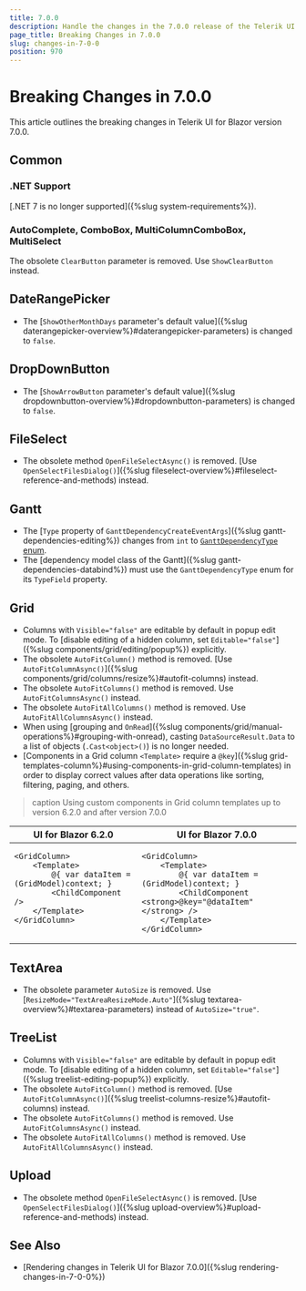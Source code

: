 ```yaml
---
title: 7.0.0
description: Handle the changes in the 7.0.0 release of the Telerik UI for Blazor components.
page_title: Breaking Changes in 7.0.0
slug: changes-in-7-0-0
position: 970
---
```


# Breaking Changes in 7.0.0

This article outlines the breaking changes in Telerik UI for Blazor version 7.0.0.

## Common

### .NET Support

[.NET 7 is no longer supported]({%slug system-requirements%}).

### AutoComplete, ComboBox, MultiColumnComboBox, MultiSelect

The obsolete `ClearButton` parameter is removed. Use `ShowClearButton` instead.

## DateRangePicker

* The [`ShowOtherMonthDays` parameter's default value]({%slug daterangepicker-overview%}#daterangepicker-parameters) is changed to `false`.

## DropDownButton

* The [`ShowArrowButton` parameter's default value]({%slug dropdownbutton-overview%}#dropdownbutton-parameters) is changed to `false`.

## FileSelect

* The obsolete method `OpenFileSelectAsync()` is removed. [Use `OpenSelectFilesDialog()`]({%slug fileselect-overview%}#fileselect-reference-and-methods) instead.

## Gantt

* The [`Type` property of `GanttDependencyCreateEventArgs`]({%slug gantt-dependencies-editing%}) changes from `int` to [`GanttDependencyType` enum](/blazor-ui/api/telerik.blazor.ganttdependencytype).
* The [dependency model class of the Gantt]({%slug gantt-dependencies-databind%}) must use the `GanttDependencyType` enum for its `TypeField` property.

## Grid

* Columns with `Visible="false"` are editable by default in popup edit mode. To [disable editing of a hidden column, set `Editable="false"`]({%slug components/grid/editing/popup%}) explicitly.
* The obsolete `AutoFitColumn()` method is removed. [Use `AutoFitColumnAsync()`]({%slug components/grid/columns/resize%}#autofit-columns) instead.
* The obsolete `AutoFitColumns()` method is removed. Use `AutoFitColumnsAsync()` instead.
* The obsolete `AutoFitAllColumns()` method is removed. Use `AutoFitAllColumnsAsync()` instead.
* When using [grouping and `OnRead`]({%slug components/grid/manual-operations%}#grouping-with-onread), casting `DataSourceResult.Data` to a list of objects (`.Cast<object>()`) is no longer needed.
* [Components in a Grid column `<Template>` require a `@key`]({%slug grid-templates-column%}#using-components-in-grid-column-templates) in order to display correct values after data operations like sorting, filtering, paging, and others.

>caption Using custom components in Grid column templates up to version 6.2.0 and after version 7.0.0

<table>
    <thead><tr>
        <th>UI for Blazor 6.2.0</th>
        <th>UI for Blazor 7.0.0</th>
    </tr></thead>
    <tbody>
        <tr>
<td style="vertical-align:top">

````RAZOR.skip-repl
<GridColumn>
    <Template>
        @{ var dataItem = (GridModel)context; }
        <ChildComponent />
    </Template>
</GridColumn>
````

</td>
<td style="vertical-align:top">

````RAZOR.skip-repl
<GridColumn>
    <Template>
        @{ var dataItem = (GridModel)context; }
        <ChildComponent <strong>@key="@dataItem"</strong> />
    </Template>
</GridColumn>
````

</td>
        </tr>
    </tbody>
</table>

## TextArea

* The obsolete parameter `AutoSize` is removed. Use [`ResizeMode="TextAreaResizeMode.Auto"`]({%slug textarea-overview%}#textarea-parameters) instead of `AutoSize="true"`.

## TreeList

* Columns with `Visible="false"` are editable by default in popup edit mode. To [disable editing of a hidden column, set `Editable="false"`]({%slug treelist-editing-popup%}) explicitly.
* The obsolete `AutoFitColumn()` method is removed. [Use `AutoFitColumnAsync()`]({%slug treelist-columns-resize%}#autofit-columns) instead.
* The obsolete `AutoFitColumns()` method is removed. Use `AutoFitColumnsAsync()` instead.
* The obsolete `AutoFitAllColumns()` method is removed. Use `AutoFitAllColumnsAsync()` instead.

## Upload

* The obsolete method `OpenFileSelectAsync()` is removed. [Use `OpenSelectFilesDialog()`]({%slug upload-overview%}#upload-reference-and-methods) instead.

## See Also

* [Rendering changes in Telerik UI for Blazor 7.0.0]({%slug rendering-changes-in-7-0-0%})
